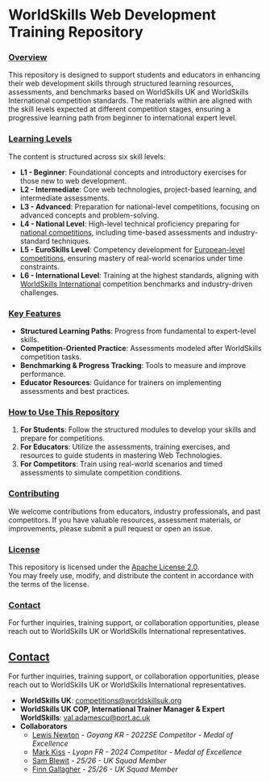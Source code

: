 # WorldSkills Web Development Training Repository

### <u>Overview</u>
This repository is designed to support students and educators in enhancing their web development skills through structured learning resources, assessments, and benchmarks based on WorldSkills UK and WorldSkills International competition standards. The materials within are aligned with the skill levels expected at different competition stages, ensuring a progressive learning path from beginner to international expert level.

### <u>Learning Levels</u>
The content is structured across six skill levels:

- **L1 - Beginner**: Foundational concepts and introductory exercises for those new to web development.
- **L2 - Intermediate**: Core web technologies, project-based learning, and intermediate assessments.
- **L3 - Advanced**: Preparation for national-level competitions, focusing on advanced concepts and problem-solving.
- **L4 - National Level**: High-level technical proficiency preparing for [national competitions](https://www.worldskillsuk.org/competitions/web-development/ ), including time-based assessments and industry-standard techniques.
- **L5 - EuroSkills Level**: Competency development for [European-level competitions](https://euroskills2025.com/), ensuring mastery of real-world scenarios under time constraints.
- **L6 - International Level**: Training at the highest standards, aligning with [WorldSkills International](https://worldskills.org/skills/id/127/) competition benchmarks and industry-driven challenges.


### <u>Key Features</u>

- **Structured Learning Paths**: Progress from fundamental to expert-level skills.
- **Competition-Oriented Practice**: Assessments modeled after WorldSkills competition tasks.
- **Benchmarking & Progress Tracking**: Tools to measure and improve performance.
- **Educator Resources**: Guidance for trainers on implementing assessments and best practices.

### <u>How to Use This Repository</u>

1. **For Students**: Follow the structured modules to develop your skills and prepare for competitions.
2. **For Educators**: Utilize the assessments, training exercises, and resources to guide students in mastering Web Technologies.
3. **For Competitors**: Train using real-world scenarios and timed assessments to simulate competition conditions.

### <u>Contributing</u>
We welcome contributions from educators, industry professionals, and past competitors. If you have valuable resources, assessment materials, or improvements, please submit a pull request or open an issue.

### <u>License</u>
This repository is licensed under the [Apache License 2.0](https://github.com/apache/license-template/blob/main/LICENSE).  
You may freely use, modify, and distribute the content in accordance with the terms of the license.  

### <u>Contact</u>
For further inquiries, training support, or collaboration opportunities, please reach out to WorldSkills UK or WorldSkills International representatives.

## <u>Contact</u>
For further inquiries, training support, or collaboration opportunities, please reach out to WorldSkills UK or WorldSkills International representatives.

  - **WorldSkills UK**: [competitions@worldskillsuk.org](mailto:competitions@worldskillsuk.org)
  - **WorldSkills UK COP, International Trainer Manager & Expert WorldSkills**: [val.adamescu@port.ac.uk](mailto:val.adamescu@port.ac.uk)
  - **Collaborators**
    - [Lewis Newton](mailto:lewkainew@gmail.com) - *Goyang KR - 2022SE Competitor - Medal of Excellence*
    - [Mark Kiss](mailto:amarco1154@gmail.com) - *Lyopn FR - 2024 Competitor - Medal of Excellence*
    - [Sam Blewit](mailto:up2198694@myport.ac.uk) - *25/26 - UK Squad Member*
    - [Finn Gallagher](mailto:finng1107@gmail.com ) - *25/26 - UK Squad Member*
